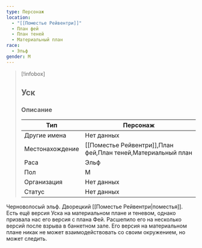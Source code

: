 ```yaml
---
type: Персонаж
location:
  - "[[Поместье Рейвентри]]"
  - План фей
  - План теней
  - Материальный план
race:
  - Эльф
gender: М
---
```


> [!infobox]
> 
> ## Уск
> 
> ### Описание
> 
> | Тип | Персонаж |
> | --- | --- |
> | Другие имена| Нет данных |
> | Местонахождение | [[Поместье Рейвентри]],План фей,План теней,Материальный план |
> | Раса | Эльф |
> | Пол | М |
> | Организация | Нет данных |
> | Статус | Нет данных |

Черноволосый эльф. Дворецкий [[Поместье Рейвентри|поместья]]. Есть ещё версия Уска на материальном плане и теневом, однако призвала нас его версия с плана Фей. Расшепило его на несколько версий после взрыва в банкетном зале. Его версия на материальном плане никак не может взаимодействовать со своим окружением, но может следить.